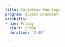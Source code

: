 ```yaml
---
title: Caribbean Runnings
program: Global Drumbeat
airshifts:
- day: Friday
  start: 2:00p
  duration: '2:00'

---
```

